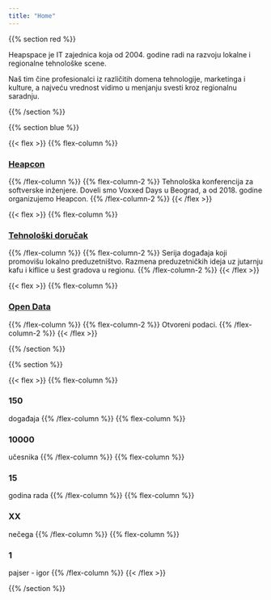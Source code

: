 ```yaml
---
title: "Home"
---
```


{{% section red %}}

Heapspace je IT zajednica koja od 2004. godine radi na razvoju lokalne i regionalne tehnološke scene.

Naš tim čine profesionalci iz različitih domena tehnologije, marketinga i kulture, a najveću vrednost vidimo u menjanju svesti kroz regionalnu saradnju.

{{% /section %}}

<!------------------------------------------------------------------------------------------------>

{{% section blue %}}

{{< flex >}}
{{% flex-column %}}
### [Heapcon](https://heapcon.io)
{{% /flex-column %}}
{{% flex-column-2 %}}
Tehnološka konferencija za softverske inženjere. Doveli smo Voxxed Days u Beograd, a od 2018. godine organizujemo Heapcon.
{{% /flex-column-2 %}}
{{< /flex >}}

{{< flex >}}
{{% flex-column %}}
### [Tehnološki doručak](https://tehnoloskidorucak.io)
{{% /flex-column %}}
{{% flex-column-2 %}}
Serija događaja koji promovišu lokalno preduzetništvo. Razmena preduzetničkih ideja uz jutarnju kafu i kiflice u šest gradova u regionu.
{{% /flex-column-2 %}}
{{< /flex >}}

{{< flex >}}
{{% flex-column %}}
### [Open Data](https://opendata.rs)
{{% /flex-column %}}
{{% flex-column-2 %}}
Otvoreni podaci.
{{% /flex-column-2 %}}
{{< /flex >}}

{{% /section %}}

<!------------------------------------------------------------------------------------------------>

{{% section %}}

{{< flex >}}
{{% flex-column %}}
### 150
događaja
{{% /flex-column %}}
{{% flex-column %}}
### 10000
učesnika
{{% /flex-column %}}
{{% flex-column %}}
### 15
godina rada
{{% /flex-column %}}
{{% flex-column %}}
### XX
nečega
{{% /flex-column %}}
{{% flex-column %}}
### 1
pajser - igor
{{% /flex-column %}}
{{< /flex >}}



{{% /section %}}